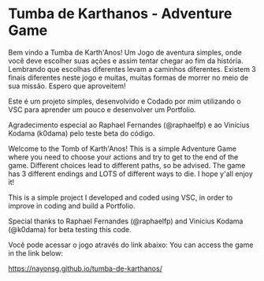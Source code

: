 # Tumba de Karthanos - Adventure Game

Bem vindo a Tumba de Karth'Anos!
Um Jogo de aventura simples, onde você deve escolher suas ações e assim tentar chegar ao fim da história.
Lembrando que escolhas diferentes levam a caminhos diferentes.
Existem 3 finais diferentes neste jogo e muitas, muitas formas de morrer no meio de sua missão. 
Espero que aproveitem!

Este é um projeto simples, desenvolvido e Codado por mim utilizando o VSC para aprender um pouco e desenvolver um Portfolio.

Agradecimento especial ao Raphael Fernandes (@raphaelfp) e ao Vinícius Kodama (k0dama) pelo teste beta do código.


Welcome to the Tomb of Karth'Anos!
This is a simple Adventure Game where you need to choose your actions and try to get to the end of the game.
Different choices lead to different paths, so be advised.
The game has 3 different endings and LOTS of different ways to die. 
I hope y'all enjoy it!

This is a simple project I developed and coded using VSC, in order to improve in coding and build a Portfolio.

Special thanks to Raphael Fernandes (@raphaelfp) and Vinícius Kodama (@k0dama) for beta testing this code.


Você pode acessar o jogo através do link abaixo:
You can access the game in the link below:

https://nayonsg.github.io/tumba-de-karthanos/

